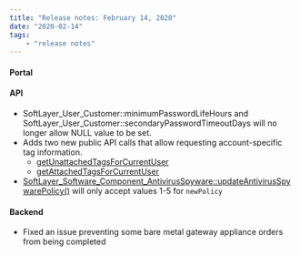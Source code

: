 ```yaml
---
title: "Release notes: February 14, 2020"
date: "2020-02-14"
tags:
    - "release notes"
---
```


#### Portal


#### API
- SoftLayer_User_Customer::minimumPasswordLifeHours and SoftLayer_User_Customer::secondaryPasswordTimeoutDays will no longer allow NULL value to be set.
- Adds two new public API calls that allow requesting account-specific tag information.
    + [getUnattachedTagsForCurrentUser](https://sldn.softlayer.com/reference/services/SoftLayer_Tag/getUnattachedTagsForCurrentUser)
    + [getAttachedTagsForCurrentUser](https://sldn.softlayer.com/reference/services/SoftLayer_Tag/getAttachedTagsForCurrentUser)
- [SoftLayer_Software_Component_AntivirusSpyware::updateAntivirusSpywarePolicy()](https://sldn.softlayer.com/reference/services/SoftLayer_Software_Component_AntivirusSpyware/updateAntivirusSpywarePolicy/) will only accept values 1-5 for `newPolicy`

#### Backend
- Fixed an issue preventing some bare metal gateway appliance orders from being completed
